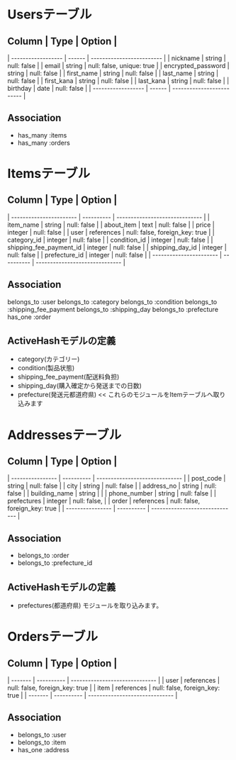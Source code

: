
# Usersテーブル

## Column            | Type   | Option                    |
| ------------------ | ------ | ------------------------- |
| nickname           | string | null: false               |
| email              | string | null: false, unique: true |
| encrypted_password | string | null: false               |
| first_name         | string | null: false               |
| last_name          | string | null: false               |
| first_kana         | string | null: false               |
| last_kana          | string | null: false               |
| birthday           | date   | null: false               |
| ------------------ | ------ | ------------------------- |

## Association
- has_many :items
- has_many :orders



# Itemsテーブル

## Column                 | Type       | Option                         |
| ----------------------- | ---------- | ------------------------------ |
| item_name               | string     | null: false                    |
| about_item              | text       | null: false                    |
| price                   | integer    | null: false                    |
| user                    | references | null: false, foreign_key: true |
| category_id             | integer    | null: false                    |
| condition_id            | integer    | null: false                    |
| shipping_fee_payment_id | integer    | null: false                    |
| shipping_day_id         | integer    | null: false                    |
| prefecture_id           | integer    | null: false                    |
| ----------------------- | ---------- | ------------------------------ |

## Association
belongs_to :user
belongs_to :category
belongs_to :condition
belongs_to :shipping_fee_payment
belongs_to :shipping_day
belongs_to :prefecture
has_one :order

## ActiveHashモデルの定義
- category(カテゴリー)
- condition(製品状態)
- shipping_fee_payment(配送料負担)
- shipping_day(購入確定から発送までの日数)
- prefecture(発送元都道府県) << これらのモジュールをItemテーブルへ取り込みます



# Addressesテーブル

## Column          | Type       | Option                         |
| ---------------- | ---------- | ------------------------------ |
| post_code        | string     | null: false                    |
| city             | string     | null: false                    |
| address_no       | string     | null: false                    |
| building_name    | string     |                                |
| phone_number     | string     | null: false                    |
| prefectures      | integer    | null: false,                   |
| order            | references | null: false, foreign_key: true |
| ---------------- | ---------- | ------------------------------ |

## Association
- belongs_to :order
- belongs_to :prefecture_id

## ActiveHashモデルの定義
- prefectures(都道府県) モジュールを取り込みます。



# Ordersテーブル

## Column | Type       | Option                         |
| ------- | ---------- | ------------------------------ |
| user    | references | null: false, foreign_key: true |
| item    | references | null: false, foreign_key: true |
| ------- | ---------- | ------------------------------ |

## Association
- belongs_to :user
- belongs_to :item
- has_one :address
